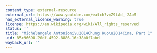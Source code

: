 ```yaml
---
content_type: external-resource
external_url: https://www.youtube.com/watch?v=Z9tAd_-2AoM
has_external_license_warning: true
license: https://en.wikipedia.org/wiki/All_rights_reserved
status: ''
title: "Michelangelo Antonioni\u2014Chung Kuo\u2014Cina, Part 1"
uid: 85c96698-20df-4592-8886-16c38b0f7abd
wayback_url: ''
---
```

